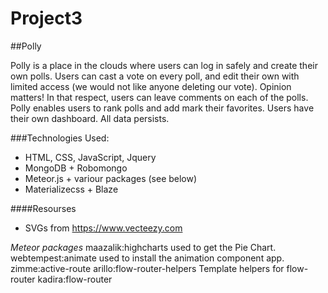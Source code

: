 # Project3

##Polly

Polly is a place in the clouds where users can log in safely and create their own polls.
Users can cast a vote on every poll, and edit their own with limited access (we would not like anyone deleting our vote). Opinion matters!
In that respect, users can leave comments on each of the polls.
Polly enables users to rank polls and add mark their favorites.
Users have their own dashboard.
All data persists.

###Technologies Used:

- HTML, CSS, JavaScript, Jquery
- MongoDB + Robomongo
- Meteor.js + variour packages (see below)
- Materializecss + Blaze

####Resourses
- SVGs from https://www.vecteezy.com

*Meteor packages*
maazalik:highcharts used to get the Pie Chart.
webtempest:animate used to install the animation component app.
zimme:active-route 
arillo:flow-router-helpers Template helpers for flow-router
kadira:flow-router 
